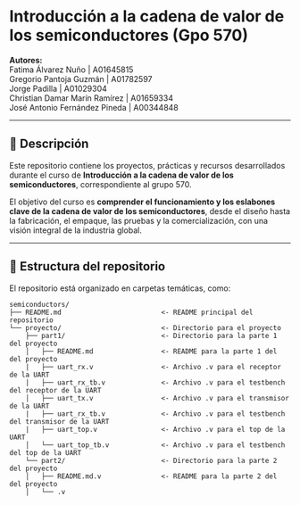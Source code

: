 # Introducción a la cadena de valor de los semiconductores (Gpo 570)

**Autores:** </br>
Fatima Álvarez Nuño | A01645815 </br>
Gregorio Pantoja Guzmán | A01782597 </br>
Jorge Padilla | A01029304 </br>
Christian Damar Marín Ramírez | A01659334 </br>
José Antonio Fernández Pineda | A00344848 </br>

---

## 📘 Descripción

Este repositorio contiene los proyectos, prácticas y recursos desarrollados durante el curso de **Introducción a la cadena de valor de los semiconductores**, correspondiente al grupo 570.

El objetivo del curso es **comprender el funcionamiento y los eslabones clave de la cadena de valor de los semiconductores**, desde el diseño hasta la fabricación, el empaque, las pruebas y la comercialización, con una visión integral de la industria global.

---

## 📁 Estructura del repositorio

El repositorio está organizado en carpetas temáticas, como:

```
semiconductors/
├── README.md                         <- README principal del repositorio
└── proyecto/                         <- Directorio para el proyecto
    ├── part1/                        <- Directorio para la parte 1 del proyecto
    │   ├── README.md                 <- README para la parte 1 del del proyecto
    |   ├── uart_rx.v                 <- Archivo .v para el receptor de la UART
    |   ├── uart_rx_tb.v              <- Archivo .v para el testbench del receptor de la UART
    │   ├── uart_tx.v                 <- Archivo .v para el transmisor de la UART
    |   ├── uart_rx_tb.v              <- Archivo .v para el testbench del transmisor de la UART
    |   ├── uart_top.v                <- Archivo .v para el top de la UART
    │   └── uart_top_tb.v             <- Archivo .v para el testbench del top de la UART
    └── part2/                        <- Directorio para la parte 2 del proyecto
    │   ├── README.md.v               <- README para la parte 2 del del proyecto
    │   └── .v                    
